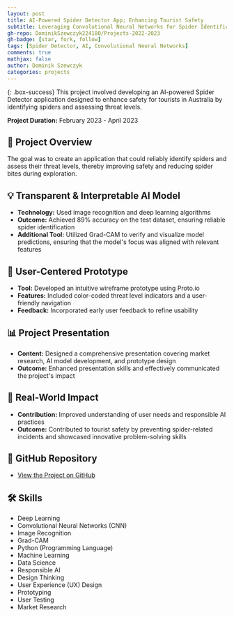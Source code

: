 ```yaml
---
layout: post
title: AI-Powered Spider Detector App; Enhancing Tourist Safety
subtitle: Leveraging Convolutional Neural Networks for Spider Identification
gh-repo: DominikSzewczyk224180/Projects-2022-2023
gh-badge: [star, fork, follow]
tags: [Spider Detector, AI, Convolutional Neural Networks]
comments: true
mathjax: false
author: Dominik Szewczyk
categories: projects
---
```


{: .box-success}
This project involved developing an AI-powered Spider Detector application designed to enhance safety for tourists in Australia by identifying spiders and assessing threat levels.

**Project Duration:** February 2023 - April 2023

## 🎯 Project Overview

The goal was to create an application that could reliably identify spiders and assess their threat levels, thereby improving safety and reducing spider bites during exploration.

## 💡 Transparent & Interpretable AI Model

- **Technology:** Used image recognition and deep learning algorithms
- **Outcome:** Achieved 89% accuracy on the test dataset, ensuring reliable spider identification
- **Additional Tool:** Utilized Grad-CAM to verify and visualize model predictions, ensuring that the model's focus was aligned with relevant features

## 🎨 User-Centered Prototype

- **Tool:** Developed an intuitive wireframe prototype using Proto.io
- **Features:** Included color-coded threat level indicators and a user-friendly navigation
- **Feedback:** Incorporated early user feedback to refine usability

## 📊 Project Presentation

- **Content:** Designed a comprehensive presentation covering market research, AI model development, and prototype design
- **Outcome:** Enhanced presentation skills and effectively communicated the project's impact

## 🌱 Real-World Impact

- **Contribution:** Improved understanding of user needs and responsible AI practices
- **Outcome:** Contributed to tourist safety by preventing spider-related incidents and showcased innovative problem-solving skills

## 🔗 GitHub Repository

- [View the Project on GitHub](https://github.com/DominikSzewczyk224180/Projects-2022-2023)

## 🛠 Skills

- Deep Learning
- Convolutional Neural Networks (CNN)
- Image Recognition
- Grad-CAM
- Python (Programming Language)
- Machine Learning
- Data Science
- Responsible AI
- Design Thinking
- User Experience (UX) Design
- Prototyping
- User Testing
- Market Research
